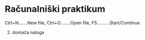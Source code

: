 # Računalniški praktikum
Ctrl+N.......New file, Ctrl+O........Open file, F5..........Start/Continue

2. domača naloga
